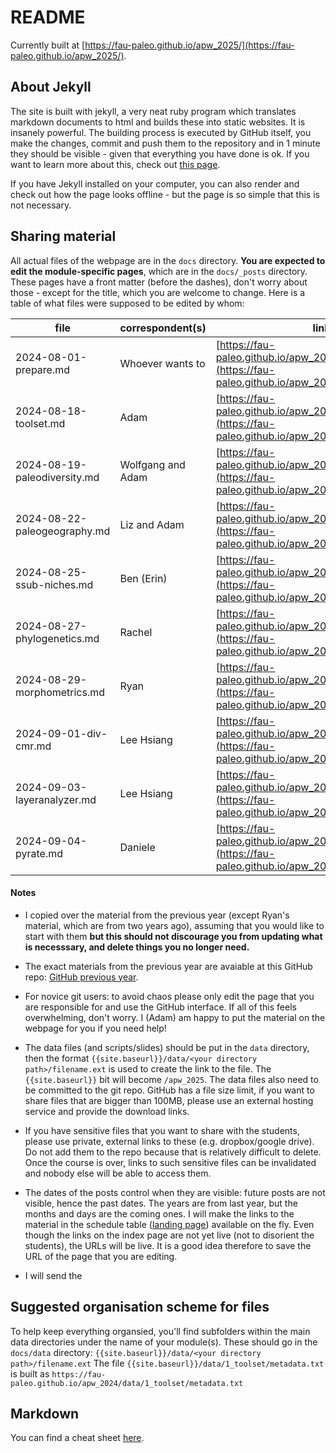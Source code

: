# README

Currently built at [https://fau-paleo.github.io/apw_2025/](https://fau-paleo.github.io/apw_2025/). 

## About Jekyll

The site is built with jekyll, a very neat ruby program which translates markdown documents to html and builds these into static websites. It is insanely powerful. The building process is executed by GitHub itself, you make the changes, commit and push them to the repository and in 1 minute they should be visible - given that everything you have done is ok. If you want to learn more about this, check out [this page](https://docs.github.com/en/pages/setting-up-a-github-pages-site-with-jekyll). 

If you have Jekyll installed on your computer, you can also render and check out how the page looks offline - but the page is so simple that this is not necessary.  

## Sharing material

All actual files of the webpage are in the `docs` directory. **You are expected to edit the module-specific pages**, which are in the `docs/_posts` directory. These pages have a front matter (before the dashes), don't worry about those - except for the title, which you are welcome to change. Here is a table of what files were supposed to be edited by whom:

| file                         | correspondent(s)  | link                                                                                                         |
|------------------------------|-------------------|--------------------------------------------------------------------------------------------------------------|
| 2024-08-01-prepare.md        | Whoever wants to  | [https://fau-paleo.github.io/apw_2025/prepare/](https://fau-paleo.github.io/apw_2025/prepare/)               |
| 2024-08-18-toolset.md        | Adam              | [https://fau-paleo.github.io/apw_2025/toolset/](https://fau-paleo.github.io/apw_2025/toolset/)               |
| 2024-08-19-paleodiversity.md | Wolfgang and Adam | [https://fau-paleo.github.io/apw_2025/paleodiversity/](https://fau-paleo.github.io/apw_2025/paleodiversity/) |
| 2024-08-22-paleogeography.md | Liz and Adam      | [https://fau-paleo.github.io/apw_2025/paleogeography/](https://fau-paleo.github.io/apw_2025/paleogeography/) |
| 2024-08-25-ssub-niches.md    | Ben (Erin)        | [https://fau-paleo.github.io/apw_2025/ssub-niches/](https://fau-paleo.github.io/apw_2025/ssub-niches/)       |
| 2024-08-27-phylogenetics.md  | Rachel            | [https://fau-paleo.github.io/apw_2025/phylogenetics/](https://fau-paleo.github.io/apw_2025/phylogenetics/)   |
| 2024-08-29-morphometrics.md  | Ryan              | [https://fau-paleo.github.io/apw_2025/morphometrics/](https://fau-paleo.github.io/apw_2025/morphometrics/)   |
| 2024-09-01-div-cmr.md        | Lee Hsiang        | [https://fau-paleo.github.io/apw_2025/cmr/](https://fau-paleo.github.io/apw_2025/cmr/)                       |
| 2024-09-03-layeranalyzer.md  | Lee Hsiang        | [https://fau-paleo.github.io/apw_2025/timeseries/](https://fau-paleo.github.io/apw_2025/timeseries/)   |
| 2024-09-04-pyrate.md         | Daniele           | [https://fau-paleo.github.io/apw_2025/pyrate_ai/](https://fau-paleo.github.io/apw_2025/pyrate_ai/)           |

#### Notes

- I copied over the material from the previous year (except Ryan's material, which are from two years ago), assuming that you would like to start with them **but this should not discourage you from updating what is necesssary, and delete things you no longer need.** 

- The exact materials from the previous year are avaiable at this GitHub repo: [GitHub previous year](https://github.com/FAU-Paleo/apw_2024). 

- For novice git users: to avoid chaos please only edit the page that you are responsible for and use the GitHub interface. If all of this feels overwhelming, don't worry. I (Adam) am happy to put the material on the webpage for you if you need help!

- The data files (and scripts/slides) should be put in the `data` directory, then the format `{{site.baseurl}}/data/<your directory path>/filename.ext` is used to create the link to the file. The `{{site.baseurl}}` bit will become `/apw_2025`. The data files also need to be committed to the git repo. GitHub has a file size limit, if you want to share files that are bigger than 100MB, please use an external hosting service and provide the download links. 

- If you have sensitive files that you want to share with the students, please use private, external links to these (e.g. dropbox/google drive). Do not add them to the repo because that is relatively difficult to delete. Once the course is over, links to such sensitive files can be invalidated and nobody else will be able to access them.

- The dates of the posts control when they are visible: future posts are not visible, hence the past dates. The years are from last year, but the months and days are the coming ones. I will make the links to the material in the schedule table ([landing page](https://fau-paleo.github.io/apw_2025/)) available on the fly. Even though the links on the index page are not yet live (not to disorient the students), the URLs will be live. It is a good idea therefore to save the URL of the page that you are editing. 

- I will send the 


## Suggested organisation scheme for files

To help keep everything organsied, you'll find subfolders within the main data directories under the name of your module(s). These should go in the `docs/data` directory: `{{site.baseurl}}/data/<your directory path>/filename.ext`
The file `{{site.baseurl}}/data/1_toolset/metadata.txt` is built as `https://fau-paleo.github.io/apw_2024/data/1_toolset/metadata.txt`


## Markdown

You can find a cheat sheet [here](https://www.markdownguide.org/cheat-sheet/).
